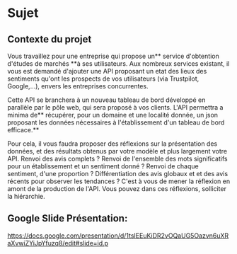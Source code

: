 # Sujet

## Contexte du projet
Vous travaillez pour une entreprise qui propose un** service d'obtention d'études de marchés **à ses utilisateurs. Aux nombreux services existant, il vous est demandé d'ajouter une API proposant un etat des lieux des sentiments qu'ont les prospects de vos utilisateurs (via Trustpilot, Google,...), envers les entreprises concurrentes.

Cette API se branchera à un nouveau tableau de bord développé en parallèle par le pôle web, qui sera proposé à vos clients. L'API permettra a minima de** récupérer, pour un domaine et une localité donnée, un json proposant les données nécessaires à l'établissement d'un tableau de bord efficace.**

Pour cela, il vous faudra proposer des réflexions sur la présentation des données, et des résultats obtenus par votre modèle et plus largement votre API.
Renvoi des avis complets ? Renvoi de l'ensemble des mots significatifs pour un établissement et un sentiment donné ? Renvoi de chaque sentiment, d'une proportion ? Différentiation des avis globaux et et des avis récents pour observer les tendances ? C'est à vous de mener la réflexion en amont de la production de l'API. Vous pouvez dans ces réflexions, solliciter la hiérarchie.

## Google Slide Présentation:
https://docs.google.com/presentation/d/1tsIEEuKiDR2vOQaUG5Oazvn6uXRaXvwiZYiJpYfuzq8/edit#slide=id.p

